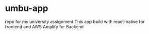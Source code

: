 # umbu-app
repo for  my university assignment
This app build with react-native for frontend and AWS Amplify for Backend
